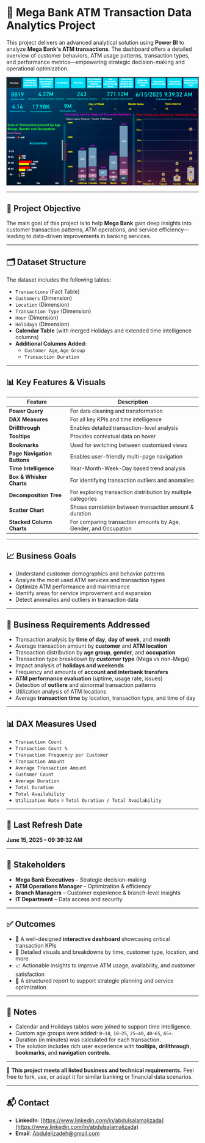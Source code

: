 # 🏦 Mega Bank ATM Transaction Data Analytics Project

This project delivers an advanced analytical solution using **Power BI** to analyze **Mega Bank's ATM transactions**. The dashboard offers a detailed overview of customer behaviors, ATM usage patterns, transaction types, and performance metrics—empowering strategic decision-making and operational optimization.

![Dashboard Preview](./Portfelio%20screenshot%20from%20Power%20BI.png)

---

## 🎯 Project Objective

The main goal of this project is to help **Mega Bank** gain deep insights into customer transaction patterns, ATM operations, and service efficiency—leading to data-driven improvements in banking services.

---

## 🗂️ Dataset Structure

The dataset includes the following tables:

- `Transactions` (Fact Table)
- `Customers` (Dimension)
- `Location` (Dimension)
- `Transaction Type` (Dimension)
- `Hour` (Dimension)
- `Holidays` (Dimension)
- **Calendar Table** (with merged Holidays and extended time intelligence columns)
- **Additional Columns Added:**
  - `Customer Age`, `Age Group`
  - `Transaction Duration`

---

## 📊 Key Features & Visuals

| Feature | Description |
|--------|-------------|
| **Power Query** | For data cleaning and transformation |
| **DAX Measures** | For all key KPIs and time intelligence |
| **Drillthrough** | Enables detailed transaction-level analysis |
| **Tooltips** | Provides contextual data on hover |
| **Bookmarks** | Used for switching between customized views |
| **Page Navigation Buttons** | Enables user-friendly multi-page navigation |
| **Time Intelligence** | Year-Month-Week-Day based trend analysis |
| **Box & Whisker Charts** | For identifying transaction outliers and anomalies |
| **Decomposition Tree** | For exploring transaction distribution by multiple categories |
| **Scatter Chart** | Shows correlation between transaction amount & duration |
| **Stacked Column Charts** | For comparing transaction amounts by Age, Gender, and Occupation |

---

## 📈 Business Goals

- Understand customer demographics and behavior patterns
- Analyze the most used ATM services and transaction types
- Optimize ATM performance and maintenance
- Identify areas for service improvement and expansion
- Detect anomalies and outliers in transaction data

---

## 📌 Business Requirements Addressed

- Transaction analysis by **time of day**, **day of week**, and **month**
- Average transaction amount by **customer** and **ATM location**
- Transaction distribution by **age group**, **gender**, and **occupation**
- Transaction type breakdown by **customer type** (Mega vs non-Mega)
- Impact analysis of **holidays and weekends**
- Frequency and amounts of **account and interbank transfers**
- **ATM performance evaluation** (uptime, usage rate, issues)
- Detection of **outliers** and abnormal transaction patterns
- Utilization analysis of ATM locations
- Average **transaction time** by location, transaction type, and time of day

---

## 📊 DAX Measures Used

- `Transaction Count`
- `Transaction Count %`
- `Transaction Frequency per Customer`
- `Transaction Amount`
- `Average Transaction Amount`
- `Customer Count`
- `Average Duration`
- `Total Duration`
- `Total Availability`
- `Utilization Rate` = `Total Duration / Total Availability`

---

## 📅 Last Refresh Date

**June 15, 2025 – 09:39:32 AM**

---

## 🧠 Stakeholders

- **Mega Bank Executives** – Strategic decision-making
- **ATM Operations Manager** – Optimization & efficiency
- **Branch Managers** – Customer experience & branch-level insights
- **IT Department** – Data access and security

---

## ✅ Outcomes

- 📌 A well-designed **interactive dashboard** showcasing critical transaction KPIs
- 🧩 Detailed visuals and breakdowns by time, customer type, location, and more
- 📈 Actionable insights to improve ATM usage, availability, and customer satisfaction
- 📄 A structured report to support strategic planning and service optimization

---

## 📎 Notes

- Calendar and Holidays tables were joined to support time intelligence.
- Custom age groups were added: `0–18`, `18–25`, `25–40`, `40–65`, `65+`.
- Duration (in minutes) was calculated for each transaction.
- The solution includes rich user experience with **tooltips**, **drillthrough**, **bookmarks**, and **navigation controls**.

---

🎉 **This project meets all listed business and technical requirements.**
Feel free to fork, use, or adapt it for similar banking or financial data scenarios.

---

## 📬 Contact

- **LinkedIn**: [https://www.linkedin.com/in/abdulsalamalizada](https://www.linkedin.com/in/abdulsalamalizada)
- **Email**: Abdulelizadeh@gmail.com
